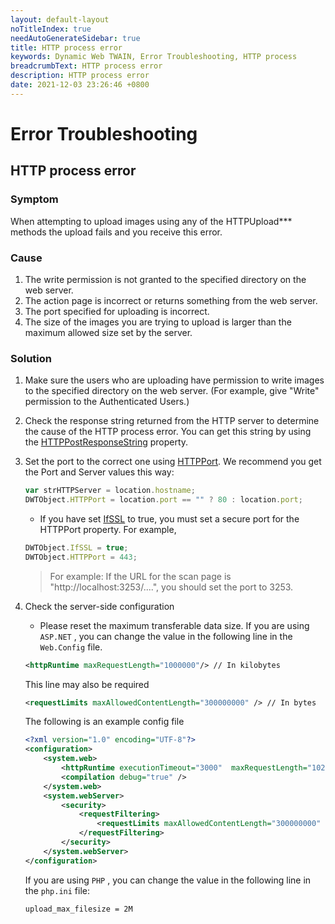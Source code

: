 ```yaml
---
layout: default-layout
noTitleIndex: true
needAutoGenerateSidebar: true
title: HTTP process error
keywords: Dynamic Web TWAIN, Error Troubleshooting, HTTP process
breadcrumbText: HTTP process error
description: HTTP process error
date: 2021-12-03 23:26:46 +0800
---
```


# Error Troubleshooting

## HTTP process error

### Symptom

When attempting to upload images using any of the HTTPUpload\*\*\* methods the upload fails and you receive this error.

### Cause

1. The write permission is not granted to the specified directory on the web server.
2. The action page is incorrect or returns something from the web server.
3. The port specified for uploading is incorrect.
4. The size of the images you are trying to upload is larger than the maximum allowed size set by the server.

### Solution

1. Make sure the users who are uploading have permission to write images to the specified directory on the web server. (For example, give "Write" permission to the Authenticated Users.)
2. Check the response string returned from the HTTP server to determine the cause of the HTTP process error. You can get this string by using the [HTTPPostResponseString](/_articles/info/api/WebTwain_IO.md#httppostresponsestring) property.
3. Set the port to the correct one using [HTTPPort](/_articles/info/api/WebTwain_IO.md#httpport). We recommend you get the Port and Server values this way:

    ```javascript
    var strHTTPServer = location.hostname;
    DWTObject.HTTPPort = location.port == "" ? 80 : location.port;
    ```

    - If you have set [IfSSL](/_articles/info/api/WebTwain_IO.md#ifssl) to true, you must set a secure port for the HTTPPort property. For example,

    ```javascript
    DWTObject.IfSSL = true;
    DWTObject.HTTPPort = 443;
    ```

    > For example: If the URL for the scan page is "http://localhost:3253/....", you should set the port to 3253.

4. Check the server-side configuration

    - Please reset the maximum transferable data size. If you are using `ASP.NET` , you can change the value in the following line in the `Web.Config` file.

    ```xml
    <httpRuntime maxRequestLength="1000000"/> // In kilobytes
    ```

    This line may also be required

    ```xml
    <requestLimits maxAllowedContentLength="300000000" /> // In bytes
    ```

    The following is an example config file

    ```xml
    <?xml version="1.0" encoding="UTF-8"?>
    <configuration>
        <system.web>
            <httpRuntime executionTimeout="3000"  maxRequestLength="102400"/>
            <compilation debug="true" />
        </system.web>
        <system.webServer>
            <security>
                <requestFiltering>
                    <requestLimits maxAllowedContentLength="300000000" />
                </requestFiltering>
            </security>
        </system.webServer>
    </configuration>
    ```

    If you are using `PHP` , you can change the value in the following line in the `php.ini` file:

    ```shell
    upload_max_filesize = 2M
    ```
